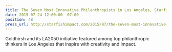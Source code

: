 ```yaml
---
title: The Seven Most Innovative Philanthropists in Los Angeles, Starfish Impact
date: 2015-07-24 12:00:00 -07:00
position: 48
press_url: http://starfishimpact.com/2015/07/the-seven-most-innovative-philanthropists-in-los-angeles/
---
```


Goldhirsh and its LA2050 initiative featured among top philanthropic thinkers in Los Angeles that inspire with creativity and impact.

